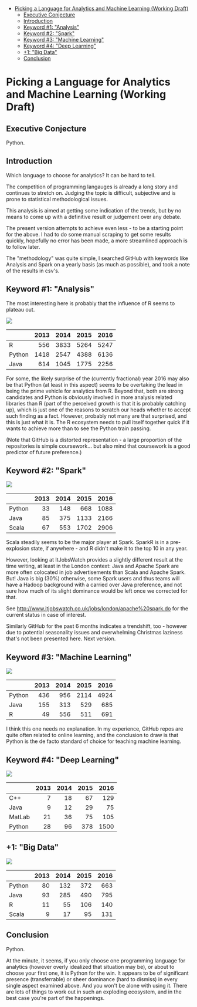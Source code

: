 -   [Picking a Language for Analytics and Machine Learning
    (Working Draft)](#picking-a-language-for-analytics-and-machine-learning-working-draft)
    -   [Executive Conjecture](#executive-conjecture)
    -   [Introduction](#introduction)
    -   [Keyword \#1: "Analysis"](#keyword-1-analysis)
    -   [Keyword \#2: "Spark"](#keyword-2-spark)
    -   [Keyword \#3: "Machine Learning"](#keyword-3-machine-learning)
    -   [Keyword \#4: "Deep Learning"](#keyword-4-deep-learning)
    -   [+1: "Big Data"](#big-data)
    -   [Conclusion](#conclusion)

Picking a Language for Analytics and Machine Learning (Working Draft)
=====================================================================

Executive Conjecture
--------------------

Python.

Introduction
------------

Which language to choose for analytics? It can be hard to tell.

The competition of programming langauges is already a long story and
continues to stretch on. Judging the topic is difficult, subjective and
is prone to statistical methodological issues.

This analysis is aimed at getting some indication of the trends, but by
no means to come up with a definitive result or judgement over any
debate.

The present version attempts to achieve even less - to be a starting
point for the above. I had to do some manual scraping to get some
results quickly, hopefully no error has been made, a more streamlined
approach is to follow later.

The "methodology" was quite simple, I searched GitHub with keywords like
Analysis and Spark on a yearly basis (as much as possible), and took a
note of the results in csv's.

Keyword \#1: "Analysis"
-----------------------

The most interesting here is probably that the influence of R seems to
plateau out.

![](analysis_files/figure-markdown_strict/unnamed-chunk-2-1.png)

<table>
<thead>
<tr class="header">
<th></th>
<th align="right">2013</th>
<th align="right">2014</th>
<th align="right">2015</th>
<th align="right">2016</th>
</tr>
</thead>
<tbody>
<tr class="odd">
<td>R</td>
<td align="right">556</td>
<td align="right">3833</td>
<td align="right">5264</td>
<td align="right">5247</td>
</tr>
<tr class="even">
<td>Python</td>
<td align="right">1418</td>
<td align="right">2547</td>
<td align="right">4388</td>
<td align="right">6136</td>
</tr>
<tr class="odd">
<td>Java</td>
<td align="right">614</td>
<td align="right">1045</td>
<td align="right">1775</td>
<td align="right">2256</td>
</tr>
</tbody>
</table>

For some, the likely surprise of the (currently fractional) year 2016
may also be that Python (at least in this aspect) seems to be overtaking
the lead in being the prime vehicle for analytics from R. Beyond that,
both are strong candidates and Python is obviously involved in more
analysis related libraries than R (part of the perceived growth is that
it is probably catching up), which is just one of the reasons to scratch
our heads whether to accept such finding as a fact. However, probably
not many are that surprised, and this is just what it is. The R
ecosystem needs to pull itself together quick if it wants to achieve
more than to see the Python train passing.

(Note that GitHub is a distorted representation - a large proportion of
the repositories is simple coursework... but also mind that coursework
is a good predictor of future preference.)

Keyword \#2: "Spark"
--------------------

![](analysis_files/figure-markdown_strict/unnamed-chunk-3-1.png)

<table>
<thead>
<tr class="header">
<th></th>
<th align="right">2013</th>
<th align="right">2014</th>
<th align="right">2015</th>
<th align="right">2016</th>
</tr>
</thead>
<tbody>
<tr class="odd">
<td>Python</td>
<td align="right">33</td>
<td align="right">148</td>
<td align="right">668</td>
<td align="right">1088</td>
</tr>
<tr class="even">
<td>Java</td>
<td align="right">85</td>
<td align="right">375</td>
<td align="right">1133</td>
<td align="right">2166</td>
</tr>
<tr class="odd">
<td>Scala</td>
<td align="right">67</td>
<td align="right">553</td>
<td align="right">1702</td>
<td align="right">2906</td>
</tr>
</tbody>
</table>

Scala steadily seems to be the major player at Spark. SparkR is in a
pre-explosion state, if anywhere - and R didn't make it to the top 10 in
any year.

However, looking at ItJobsWatch provides a slightly different result at
the time writing, at least in the London context: Java and Apache Spark
are more often colocated in job advertisements than Scala and Apache
Spark. But! Java is big (30%) otherwise, some Spark users and thus teams
will have a Hadoop background with a carried over Java preference, and
not sure how much of its slight dominance would be left once we
corrected for that.

See <http://www.itjobswatch.co.uk/jobs/london/apache%20spark.do> for the
current status in case of interest.

Similarly GitHub for the past 6 months indicates a trendshift, too -
however due to potential seasonality issues and overwhelming Christmas
laziness that's not been presented here. Next version.

Keyword \#3: "Machine Learning"
-------------------------------

![](analysis_files/figure-markdown_strict/unnamed-chunk-4-1.png)

<table>
<thead>
<tr class="header">
<th></th>
<th align="right">2013</th>
<th align="right">2014</th>
<th align="right">2015</th>
<th align="right">2016</th>
</tr>
</thead>
<tbody>
<tr class="odd">
<td>Python</td>
<td align="right">436</td>
<td align="right">956</td>
<td align="right">2114</td>
<td align="right">4924</td>
</tr>
<tr class="even">
<td>Java</td>
<td align="right">155</td>
<td align="right">313</td>
<td align="right">529</td>
<td align="right">685</td>
</tr>
<tr class="odd">
<td>R</td>
<td align="right">49</td>
<td align="right">556</td>
<td align="right">511</td>
<td align="right">691</td>
</tr>
</tbody>
</table>

I think this one needs no explanation. In my experience, GitHub repos
are quite often related to online learning, and the conclusion to draw
is that Python is the de facto standard of choice for teaching machine
learning.

Keyword \#4: "Deep Learning"
----------------------------

![](analysis_files/figure-markdown_strict/unnamed-chunk-5-1.png)

<table>
<thead>
<tr class="header">
<th></th>
<th align="right">2013</th>
<th align="right">2014</th>
<th align="right">2015</th>
<th align="right">2016</th>
</tr>
</thead>
<tbody>
<tr class="odd">
<td>C++</td>
<td align="right">7</td>
<td align="right">18</td>
<td align="right">67</td>
<td align="right">129</td>
</tr>
<tr class="even">
<td>Java</td>
<td align="right">9</td>
<td align="right">12</td>
<td align="right">29</td>
<td align="right">75</td>
</tr>
<tr class="odd">
<td>MatLab</td>
<td align="right">21</td>
<td align="right">36</td>
<td align="right">75</td>
<td align="right">105</td>
</tr>
<tr class="even">
<td>Python</td>
<td align="right">28</td>
<td align="right">96</td>
<td align="right">378</td>
<td align="right">1500</td>
</tr>
</tbody>
</table>

+1: "Big Data"
--------------

![](analysis_files/figure-markdown_strict/unnamed-chunk-6-1.png)

<table>
<thead>
<tr class="header">
<th></th>
<th align="right">2013</th>
<th align="right">2014</th>
<th align="right">2015</th>
<th align="right">2016</th>
</tr>
</thead>
<tbody>
<tr class="odd">
<td>Python</td>
<td align="right">80</td>
<td align="right">132</td>
<td align="right">372</td>
<td align="right">663</td>
</tr>
<tr class="even">
<td>Java</td>
<td align="right">93</td>
<td align="right">285</td>
<td align="right">490</td>
<td align="right">795</td>
</tr>
<tr class="odd">
<td>R</td>
<td align="right">11</td>
<td align="right">55</td>
<td align="right">106</td>
<td align="right">140</td>
</tr>
<tr class="even">
<td>Scala</td>
<td align="right">9</td>
<td align="right">17</td>
<td align="right">95</td>
<td align="right">131</td>
</tr>
</tbody>
</table>

Conclusion
----------

Python.

At the minute, it seems, if you only choose one programming language for
analytics (however overly idealized that situation may be), or about to
choose your first one, it is Python for the win. It appears to be of
significant presence (transferrable) or sheer dominance (hard to
dismiss) in every single aspect examined above. And you won't be alone
with using it. There are lots of things to work out in such an exploding
ecosystem, and in the best case you're part of the happenings.

